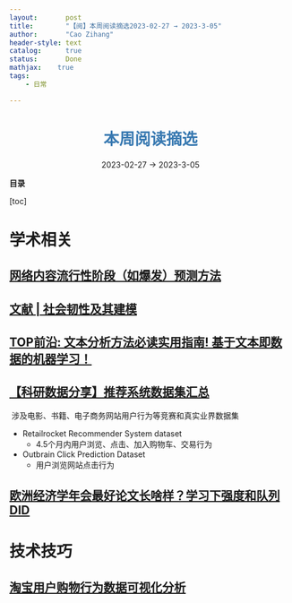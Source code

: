 ```yaml
---
layout:       post
title:        "【阅】本周阅读摘选2023-02-27 → 2023-3-05"
author:       "Cao Zihang"
header-style: text
catalog:      true
status:		  Done
mathjax: 	true
tags:
    - 日常

---
```


# <center><font color="#3879B1">本周阅读摘选</font></center>

<center>2023-02-27 → 2023-3-05</center>

**目录**

[toc]

# 学术相关

## [网络内容流行性阶段（如爆发）预测方法](https://mp.weixin.qq.com/s/0DF4UQGAKqKnaxjLOPsHGQ)



## [文献 | 社会韧性及其建模](https://mp.weixin.qq.com/s/shN-jzTiU1p_KpV913wzEw)



## [TOP前沿: 文本分析方法必读实用指南! 基于文本即数据的机器学习！](https://mp.weixin.qq.com/s/Xrwq4LPw8g5frsWIaa5ncA)



## [【科研数据分享】推荐系统数据集汇总](https://mp.weixin.qq.com/s/kWg599od9uXLgrWyr4Sy7Q)

​		涉及电影、书籍、电子商务网站用户行为等竞赛和真实业界数据集

- Retailrocket Recommender System dataset
  - 4.5个月内用户浏览、点击、加入购物车、交易行为
- Outbrain Click Prediction Dataset
  - 用户浏览网站点击行为

## [欧洲经济学年会最好论文长啥样？学习下强度和队列DID](https://mp.weixin.qq.com/s/D9lzW6T21hNChn0UYgFw1A)



# 技术技巧

## [淘宝用户购物行为数据可视化分析](https://tianchi.aliyun.com/competition/entrance/532059/introduction)



